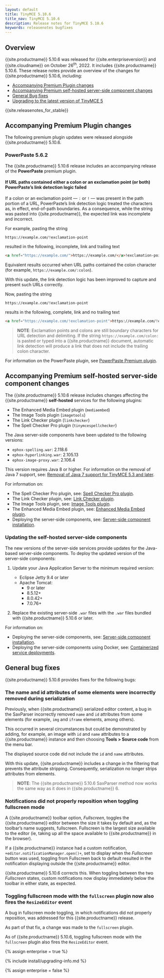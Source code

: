 ```yaml
---
layout: default
title: TinyMCE 5.10.6
title_nav: TinyMCE 5.10.6
description: Release notes for TinyMCE 5.10.6
keywords: releasenotes bugfixes
---
```


## Overview

{{site.productname}} 5.10.6 was released for {{site.enterpriseversion}} and {{site.cloudname}} on October 26<sup>th</sup>, 2022. It includes {{site.productname}} 5.10.6. These release notes provide an overview of the changes for {{site.productname}} 5.10.6, including:

- [Accompanying Premium Plugin changes](#accompanyingpremiumpluginchanges)
- [Accompanying Premium self-hosted server-side component changes](#accompanyingpremiumself-hostedserver-sidecomponentchanges)
- [General Bug fixes](#generalbugfixes)
- [Upgrading to the latest version of TinyMCE 5](#upgradingtothelatestversionoftinymce5)

{{site.releasenotes_for_stable}}

## Accompanying Premium Plugin changes

The following premium plugin updates were released alongside {{site.productname}} 5.10.6.

### PowerPaste 5.6.2

The {{site.productname}} 5.10.6 release includes an accompanying release of the **PowerPaste** premium plugin.

#### If URL paths contained either a colon or an exclamation point (or both) PowerPaste’s link detection logic failed

If a colon or an exclamation point — `:` or `!` — was present in the path portion of a URL, PowerPaste’s link detection logic treated the characters as, in effect, end-of-path boundaries. As a consequence, while the string was pasted into {{site.productname}}, the expected link was incomplete and incorrect.

For example, pasting the string

`https://example.com/!exclamation-point`

resulted in the following, incomplete, link and trailing text

```html
<a href="https://example.com/">https://example.com/</a>!exclamation-point
```
Equivalent results occurred when URL paths contained the colon character (for example, `https://example.com/:colon`).

With this update, the link detection logic has been improved to capture and present such URLs correctly.

Now, pasting the string 

`https://example.com/!exclamation-point`

results in the following, complete, link and no trailing text

```html
<a href="https://example.com/!exclamation-point">https://example.com/!exclamation-point</a>
```

> **NOTE**: Exclamation points and colons are still boundary characters for URL detection and delimiting. If the string `https://example.com/colon:` is pasted or typed into a {{site.productname}} document, automatic link detection will produce a link that does not include the trailing colon character.

For information on the PowerPaste plugin, see [PowerPaste Premium plugin]({{site.baseurl}}plugins/premium/powerpaste/).


## Accompanying Premium self-hosted server-side component changes

The {{site.productname}} 5.10.6 release includes changes affecting the {{site.productname}} **self-hosted** services for the following plugins:

- The Enhanced Media Embed plugin (`mediaembed`)
- The Image Tools plugin (`imagetools`)
- The Link Checker plugin (`linkchecker`)
- The Spell Checker Pro plugin (`tinymcespellchecker`)

The Java server-side components have been updated to the following versions:

- `ephox-spelling.war`: 2.118.6
- `ephox-hyperlinking.war`: 2.105.13
- `ephox-image-proxy.war`: 2.106.4

This version requires Java 8 or higher. For information on the removal of Java 7 support, see: [Removal of Java 7 support for TinyMCE 5.3 and later]({{site.baseurl}}/release-notes/release-notes53/#removalofjava7support).

For information on:

- The Spell Checker Pro plugin, see: [Spell Checker Pro plugin]({{site.baseurl}}/plugins/premium/tinymcespellchecker/).
- The Link Checker plugin, see: [Link Checker plugin]({{site.baseurl}}/plugins/premium/linkchecker/).
- The Image Tools plugin, see: [Image Tools plugin]({{site.baseurl}}/plugins/opensource/imagetools/).
- The Enhanced Media Embed plugin, see: [Enhanced Media Embed plugin]({{site.baseurl}}/plugins/premium/mediaembed/).
- Deploying the server-side components, see: [Server-side component installation]({{site.baseurl}}/enterprise/server/).

### Updating the self-hosted server-side components

The new versions of the server-side services provide updates for the Java-based server-side components. To deploy the updated version of the server-side components:

1. Update your Java Application Server to the minimum required version:

    - Eclipse Jetty 9.4 or later
    - Apache Tomcat:
        - 9 or later
        - 8.5.12+
        - 8.0.42+
        - 7.0.76+

2. Replace the existing server-side `.war` files with the `.war` files bundled with {{site.productname}} 5.10.6 or later.

For information on:

- Deploying the server-side components, see: [Server-side component installation]({{site.baseurl}}/enterprise/server/).
- Deploying the server-side components using Docker, see: [Containerized service deployments]({{site.baseurl}}/enterprise/server/dockerservices/).


## General bug fixes

{{site.productname}} 5.10.6 provides fixes for the following bugs:

### The name and id attributes of some elements were incorrectly removed during serialization

Previously, when {{site.productname}} serialized editor content, a bug in the SaxParser incorrectly removed `name` and `id` attributes from some elements (for example, `img` and `iframe` elements, among others).

This occurred in several circumstances but could be demonstrated by adding, for example, an image with `id` and `name` attributes to a {{site.productname}} instance and then choosing **Tools > Source code** from the menu bar.

The displayed source code did not include the `id` and `name` attributes.

With this update, {{site.productname}} includes a change in the filtering that prevents the attribute stripping. Consequently, serialization no longer strips attributes from elements.

> **NOTE**: The {{site.productname}} 5.10.6 SaxParser method now works the same way as it does in {{site.productname}} 6.

### Notifications did not properly reposition when toggling fullscreen mode

A {{site.productname}} toolbar option, *Fullscreen*, toggles the {{site.productname}} editor between the size it takes by default and, as the toolbar’s name suggests, fullscreen. Fullscreen is the largest size available to the editor (ie, taking up all the space available to {{site.productname}} in the browser).

If a {{site.productname}} instance had a custom notification, `+editor.notificationManager.open()+`, set to display when the *Fullscreen* button was used, toggling from Fullscreen back to default resulted in the notification displaying outside the {{site.productname}} editor.

{{site.productname}} 5.10.6 corrects this. When toggling between the two *Fullscreen* states, custom notifications now display immediately below the toolbar in either state, as expected.

### Toggling fullscreen mode with the `fullscreen` plugin now also fires the `ResizeEditor` event

A bug in fullscreen mode toggling, in which notifications did not properly reposition, was addressed for this {{site.productname}} release.

As part of that fix, a change was made to the `fullscreen` plugin.

As of {{site.productname}} 5.10.6, toggling fullscreen mode with the `fullscreen` plugin also fires the `ResizeEditor` event.

{% assign enterprise = true %}

{% include install/upgrading-info.md %}

{% assign enterprise = false %}
